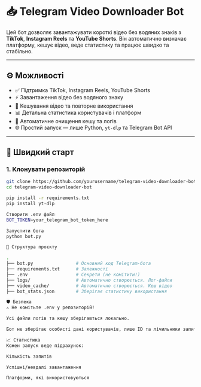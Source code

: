 # 📥 Telegram Video Downloader Bot

Цей бот дозволяє завантажувати короткі відео без водяних знаків з **TikTok**, **Instagram Reels** та **YouTube Shorts**. Він автоматично визначає платформу, кешує відео, веде статистику та працює швидко та стабільно.

---

## ⚙️ Можливості

- ✅ Підтримка TikTok, Instagram Reels, YouTube Shorts
- ⚡️ Завантаження відео без водяного знаку
- 💾 Кешування відео та повторне використання
- 📊 Детальна статистика користувачів і платформ
- 🧹 Автоматичне очищення кешу та логів
- 🌐 Простий запуск — лише Python, `yt-dlp` та Telegram Bot API

---

## 🚀 Швидкий старт

### 1. Клонувати репозиторій

```bash
git clone https://github.com/yourusername/telegram-video-downloader-bot.git
cd telegram-video-downloader-bot

pip install -r requirements.txt
pip install yt-dlp

Створити .env файл
BOT_TOKEN=your_telegram_bot_token_here

Запустити бота
python bot.py

📁 Структура проєкту

.
├── bot.py                # Основний код Telegram-бота
├── requirements.txt      # Залежності
├── .env                  # Секрети (не комітити!)
├── logs/                 # Автоматично створюється. Лог-файли
├── video_cache/          # Автоматично створюється. Кеш відео
├── bot_stats.json        # Зберігає статистику використання

🛡️ Безпека
⚠️ Не комітьте .env у репозиторій!

Усі файли логів та кешу зберігаються локально.

Бот не зберігає особисті дані користувачів, лише ID та лічильники запитів.

📈 Статистика
Кожен запуск веде підрахунок:

Кількість запитів

Успішні/невдалі завантаження

Платформи, які використовуються

